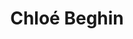 ---
career: ''
conditions: ''
description: Consultante & formatrice indépendante en accessibilité numérique
domains:
- numerique
- design-et-ecoconception
email: chloe.beghin@mmibordeaux.com
linkedin: linkedin.com/in/chloebeghin
phone: 0607279593
regions: Nouvelle-Aquitaine
remote: Non, en présentiel uniquement
services: Cours sur l'accessibilité numérique
title: Chloé  Beghin
website: ''
---